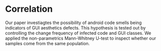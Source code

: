 # Correlation 
Our paper investiagtes the possibility of android code smells being indicators of GUI aesthetics defects. This hypothesis is tested out by controlling the change frequency of infected code and GUI classes. We applied the non-parametrics Mann-Whitney U-test to inspect whether our samples come from the same population.
